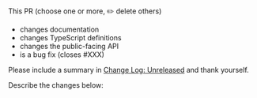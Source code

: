 This PR (choose one or more, ✏️ delete others)

* changes documentation
* changes TypeScript definitions
* changes the public-facing API
* is a bug fix (closes #XXX)

Please include a summary in [Change Log: Unreleased](https://github.com/photonstorm/phaser-ce/blob/master/CHANGELOG.md) and thank yourself.

Describe the changes below:
